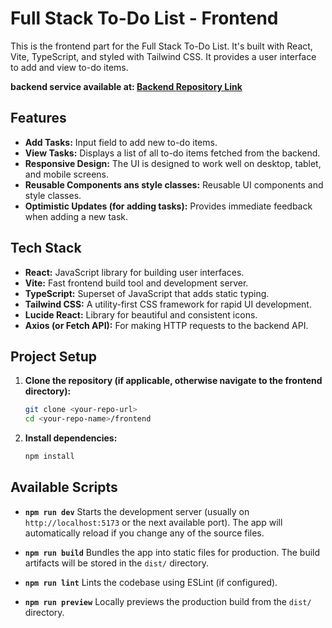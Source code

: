 # Full Stack To-Do List - Frontend

This is the frontend part for the Full Stack To-Do List. It's built with React, Vite, TypeScript, and styled with Tailwind CSS. It provides a user interface to add and view to-do items.

**backend service available at: [Backend Repository Link](https://github.com/prathyu116/fullstack_task_Prathyu-server-)**

## Features

*   **Add Tasks:** Input field to add new to-do items.
*   **View Tasks:** Displays a list of all to-do items fetched from the backend.
*   **Responsive Design:** The UI is designed to work well on desktop, tablet, and mobile screens.
*   **Reusable Components ans style classes:** Reusable UI components and style classes.
*   **Optimistic Updates (for adding tasks):** Provides immediate feedback when adding a new task.

## Tech Stack

*   **React:** JavaScript library for building user interfaces.
*   **Vite:** Fast frontend build tool and development server.
*   **TypeScript:** Superset of JavaScript that adds static typing.
*   **Tailwind CSS:** A utility-first CSS framework for rapid UI development.
*   **Lucide React:** Library for beautiful and consistent icons.
*   **Axios (or Fetch API):** For making HTTP requests to the backend API. 


## Project Setup

1.  **Clone the repository (if applicable, otherwise navigate to the frontend directory):**
    ```bash
    git clone <your-repo-url>
    cd <your-repo-name>/frontend
    ```

2.  **Install dependencies:**
    ```bash
    npm install

    ```



## Available Scripts

*   **`npm run dev`**
    Starts the development server (usually on `http://localhost:5173` or the next available port). The app will automatically reload if you change any of the source files.

*   **`npm run build`**
    Bundles the app into static files for production. The build artifacts will be stored in the `dist/` directory.

*   **`npm run lint`**
    Lints the codebase using ESLint (if configured).

*   **`npm run preview`**
    Locally previews the production build from the `dist/` directory.

